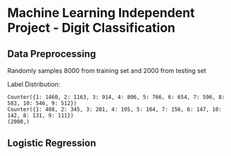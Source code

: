 
# Machine Learning Independent Project - Digit Classification


## Data Preprocessing

Randomly samples 8000 from training set and 2000 from testing set

Label Distribution:
```
Counter({1: 1460, 2: 1163, 3: 914, 4: 806, 5: 766, 6: 654, 7: 596, 8: 583, 10: 546, 9: 512})
Counter({1: 408, 2: 345, 3: 201, 4: 195, 5: 164, 7: 156, 6: 147, 10: 142, 8: 131, 9: 111})
(2000,)
```



## Logistic Regression

